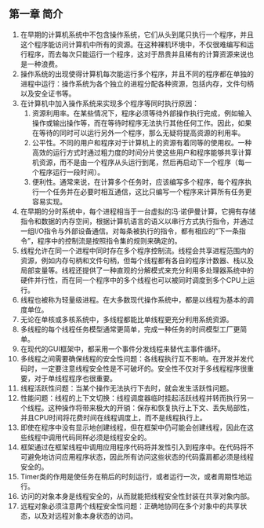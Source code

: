 ## 第一章 简介

1. 在早期的计算机系统中不包含操作系统，它们从头到尾只执行一个程序，并且这个程序能访问计算机中所有的资源。在这种裸机环境中，不仅很难编写和运行程序，而去每次只能运行一个程序，这对于昂贵并且稀有的计算资源来说也是一种浪费。
2. 操作系统的出现使得计算机每次能运行多个程序，并且不同的程序都在单独的进程中运行：操作系统为各个独立的进程分配各种资源，包括内存，文件句柄以及安全证书等。
3. 在计算机中加入操作系统来实现多个程序等同时执行原因：
   1. 资源利用率。在某些情况下，程序必须等待外部操作执行完成，例如输入操作或输出操作等，而在等待时程序无法执行其他任何工作。因此，如果在等待的同时可以运行另外一个程序，那么无疑将提高资源的利用率。
   2. 公平性。不同的用户和程序对于计算机上的资源有着同等的使用权。一种高效的运行方式时通过粗力度的时间分片使这些用户和程序能够共享计算机资源，而不是由一个程序从头运行到尾，然后再启动下一个程序（每一个程序运行一段时间）。
   3. 便利性。通常来说，在计算多个任务时，应该编写多个程序，每个程序执行一个任务并在必要时相互通信，这比只编写一个程序来计算所有任务更容易实现。
4. 在早期的分时系统中，每个进程相当于一台虚拟的冯·诺伊曼计算，它拥有存储指令和数据的内存空间，根据计算机语言的语义以串行方式执行指令，并通过一组I/O指令与外部设备通信。对每条被执行的指令，都有相应的“下一条指令”，程序中的控制流是按照指令集的规则来确定的。 
5. 线程允许在同一个进程中同时存在多个程序控制流。线程会共享进程范围内的资源，例如内存句柄和文件句柄，但每个线程都有各自的程序计数器、栈以及局部变量等。线程还提供了一种直观的分解模式来充分利用多处理器系统中的硬件并行性，而在同一个程序中的多个线程也可以被同时调度到多个CPU上运行。
6. 线程也被称为轻量级进程。在大多数现代操作系统中，都是以线程为基本的调度单位。
7. 无论在单核或多核系统中，多线程都能比单线程更充分利用系统资源。
8. 多线程的每个线程任务模型通常更简单，完成一种任务的时间模型工厂更简单。
9. 在现代的GUI框架中，都采用一个事件分发线程来替代主事件循环。
10. 多线程之间需要确保线程的安全性问题：各线程执行互不影响。在开发并发代码时，一定要注意线程安全性是不可破坏的。安全性不仅对于多线程程序很重要，对于单线程程序也很重要。
11. 线程活跃性问题：当某个操作无法执行下去时，就会发生活跃性问题。
12. 性能问题：线程的上下文切换：线程调度器临时挂起活跃线程并转而执行另一个线程。这种操作将带来极大的开销：保存和恢复执行上下文、丢失局部性，并且CPU时间将花费时间在线程调度上，而不是线程执行上。
13. 即使在程序中没有显示地创建线程，但在框架中仍可能会创建线程，因此在这些线程中调用代码同样必须是线程安全的。
14. 框架通过在框架线程中调用应用程序代码将并发性引入到程序中。在代码将不可避免地访问应用程序状态，因此所有访问这些状态的代码露肩都必须是线程安全的。
15. Timer类的作用是使任务在稍后的时刻运行，或者运行一次，或者周期性地运行。
16. 访问的对象本身是线程安全的，从而就能把线程安全性封装在共享对象内部。
17. 远程对象必须注意两个线程安全性问题：正确地协同在多个对象中的共享状态，以及对远程对象本身状态的访问。